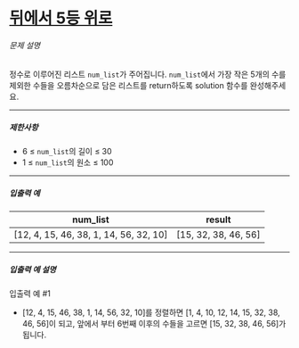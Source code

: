 # [뒤에서 5등 위로](https://school.programmers.co.kr/learn/courses/30/lessons/181852)


###### 문제 설명


정수로 이루어진 리스트 `num_list`가 주어집니다. `num_list`에서 가장 작은 5개의 수를 제외한 수들을 오름차순으로 담은 리스트를 return하도록 solution 함수를 완성해주세요.




---


##### 제한사항


* 6 ≤ `num_list`의 길이 ≤ 30
* 1 ≤ `num_list`의 원소 ≤ 100




---


##### 입출력 예




| num\_list | result |
| --- | --- |
| \[12, 4, 15, 46, 38, 1, 14, 56, 32, 10] | \[15, 32, 38, 46, 56] |




---


##### 입출력 예 설명


입출력 예 \#1


* \[12, 4, 15, 46, 38, 1, 14, 56, 32, 10]를 정렬하면 \[1, 4, 10, 12, 14, 15, 32, 38, 46, 56]이 되고, 앞에서 부터 6번째 이후의 수들을 고르면 \[15, 32, 38, 46, 56]가 됩니다.



